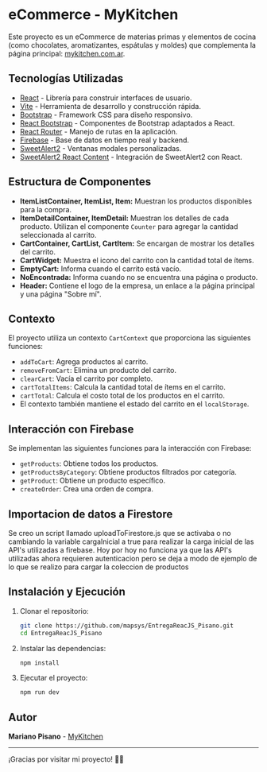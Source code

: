 # eCommerce - MyKitchen

Este proyecto es un eCommerce de materias primas y elementos de cocina (como chocolates, aromatizantes, espátulas y moldes) que complementa la página principal: [mykitchen.com.ar](http://www.mykitchen.com.ar/).

## Tecnologías Utilizadas
- [React](https://react.dev/) - Librería para construir interfaces de usuario.
- [Vite](https://vitejs.dev/) - Herramienta de desarrollo y construcción rápida.
- [Bootstrap](https://getbootstrap.com/) - Framework CSS para diseño responsivo.
- [React Bootstrap](https://react-bootstrap.netlify.app/) - Componentes de Bootstrap adaptados a React.
- [React Router](https://reactrouter.com/) - Manejo de rutas en la aplicación.
- [Firebase](https://firebase.google.com/) - Base de datos en tiempo real y backend.
- [SweetAlert2](https://sweetalert2.github.io/) - Ventanas modales personalizadas.
- [SweetAlert2 React Content](https://github.com/sweetalert2/sweetalert2-react-content) - Integración de SweetAlert2 con React.

## Estructura de Componentes

- **ItemListContainer, ItemList, Item:** Muestran los productos disponibles para la compra.
- **ItemDetailContainer, ItemDetail:** Muestran los detalles de cada producto. Utilizan el componente `Counter` para agregar la cantidad seleccionada al carrito.
- **CartContainer, CartList, CartItem:** Se encargan de mostrar los detalles del carrito.
- **CartWidget:** Muestra el icono del carrito con la cantidad total de ítems.
- **EmptyCart:** Informa cuando el carrito está vacío.
- **NoEncontrada:** Informa cuando no se encuentra una página o producto.
- **Header:** Contiene el logo de la empresa, un enlace a la página principal y una página "Sobre mí".

## Contexto

El proyecto utiliza un contexto `CartContext` que proporciona las siguientes funciones:
- `addToCart`: Agrega productos al carrito.
- `removeFromCart`: Elimina un producto del carrito.
- `clearCart`: Vacía el carrito por completo.
- `cartTotalItems`: Calcula la cantidad total de ítems en el carrito.
- `cartTotal`: Calcula el costo total de los productos en el carrito.
- El contexto también mantiene el estado del carrito en el `localStorage`.

## Interacción con Firebase

Se implementan las siguientes funciones para la interacción con Firebase:
- `getProducts`: Obtiene todos los productos.
- `getProductsByCategory`: Obtiene productos filtrados por categoría.
- `getProduct`: Obtiene un producto específico.
- `createOrder`: Crea una orden de compra.

## Importacion de datos a Firestore
Se creo un script llamado uploadToFirestore.js que se activaba o no cambiando la variable cargaInicial
a true para realizar la carga inicial de las API's utilizadas a firebase.
Hoy por hoy no funciona ya que las API's utilizadas ahora requieren autenticacion
pero se deja a modo de ejemplo de lo que se realizo para cargar la coleccion de productos

## Instalación y Ejecución
1. Clonar el repositorio:
   ```bash
   git clone https://github.com/mapsys/EntregaReacJS_Pisano.git
   cd EntregaReacJS_Pisano
   ```
2. Instalar las dependencias:
   ```bash
   npm install
   ```
3. Ejecutar el proyecto:
   ```bash
   npm run dev
   ```

## Autor
**Mariano Pisano** - [MyKitchen](http://www.mykitchen.com.ar/)

---

¡Gracias por visitar mi proyecto! 🍫🥄